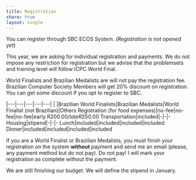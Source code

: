 ```yaml
---
title: Registration
share: true
layout: single
---
```


You can register through SBC ECOS System. (*Registration is not opened yet*)

This year, we are asking for individual registration and payments. We do not impose any restriction for registration but we advise that the problemsets and training level will follow ICPC World Final.

World Finalists and Brazilian Medalists are will not pay the registration fee. Brazilian Computer Society Members will get 20% discount on registration. You can get some discount if you opt to register to SBC.

|---|---|---|---|---|
| |Brazilian World Finalists|Brazilian Medalists|World Finalist (not Brazilian)|Others
Registration (for food expenses)|no-fee|no-fee|no-fee|early R$200.00 / late R$250.00
Transportation|included|-|-|-
Housing|stipend|-|-|-
Lunch|included|included|included|included
Dinner|included|included|included|included

If you are a World Finalist or Brazilian Medalists, you must finish your registration on the system **without** payment and send me an email (please, any payment method but do not pay). Do not pay! I will mark your registration as complete without the payment.

We are still finishing our budget. We will define the stipend in January.
